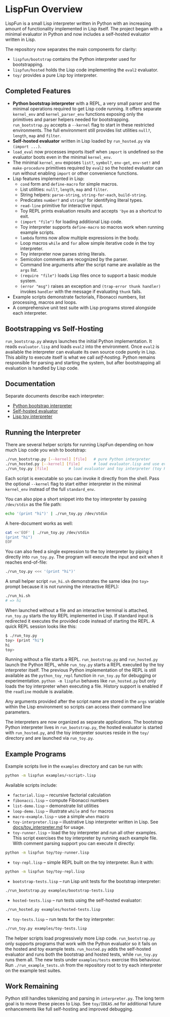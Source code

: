 # LispFun Overview

LispFun is a small Lisp interpreter written in Python with an increasing amount of functionality implemented in Lisp itself. The project began with a minimal evaluator in Python and now includes a self-hosted evaluator written in Lisp.

The repository now separates the main components for clarity:

- `lispfun/bootstrap` contains the Python interpreter used for bootstrapping.
- `lispfun/hosted` holds the Lisp code implementing the `eval2` evaluator.
- `toy/` provides a pure Lisp toy interpreter.

## Completed Features

 - **Python bootstrap interpreter** with a REPL, a very small parser and the
   minimal operations required to get Lisp code running.  It offers separate
   `kernel_env` and `kernel_parser_env` functions exposing only the primitives
   and parser helpers needed for bootstrapping.  `run_bootstrap.py` accepts a
   `--kernel` flag to start in these restricted environments.  The full
   environment still provides list utilities `null?`, `length`, `map` and
   `filter`.
 - **Self-hosted evaluator** written in Lisp loaded by `run_hosted.py` via `(import ...)`.
 - `load_eval` now processes imports itself when `import` is undefined so the
   evaluator boots even in the minimal `kernel_env`.
 - The minimal `kernel_env` exposes `list?`, `symbol?`, `env-get`, `env-set!`
   and `make-procedure` primitives required by `eval2` so the hosted evaluator
   can run without enabling `import` or other convenience functions.
- Lisp features implemented in Lisp:
  - `cond` form and `define-macro` for simple macros.
  - List utilities: `null?`, `length`, `map` and `filter`.
  - String helpers: `parse-string`, `string-for-each`, `build-string`.
  - Predicates `number?` and `string?` for identifying literal types.
  - `read-line` primitive for interactive input.
  - Toy REPL prints evaluation results and accepts `'bye` as a shortcut to exit.
  - `(import "file")` for loading additional Lisp code.
  - Toy interpreter supports `define-macro` so macros work when running example scripts.
  - `lambda` forms now allow multiple expressions in the body.
  - Loop macros `while` and `for` allow simple iterative code in the toy interpreter.
  - Toy interpreter now parses string literals.
  - Semicolon comments are recognized by the parser.
  - Command line arguments after the script name are available as the `args` list.
  - `(require "file")` loads Lisp files once to support a basic module system.
  - `(error "msg")` raises an exception and `(trap-error thunk handler)`
    invokes `handler` with the message if evaluating `thunk` fails.
- Example scripts demonstrate factorials, Fibonacci numbers, list processing, macros and loops.
- A comprehensive unit test suite with Lisp programs stored alongside each interpreter.

## Bootstrapping vs Self-Hosting

`run_bootstrap.py` always launches the initial Python implementation.  It reads
`evaluator.lisp` and loads `eval2` into the environment.  Once `eval2` is
available the interpreter can evaluate its own source code purely in Lisp.  This
ability to execute itself is what we call *self&#8209;hosting*.  Python remains
responsible for parsing and starting the system, but after bootstrapping all
evaluation is handled by Lisp code.

## Documentation

Separate documents describe each interpreter:

- [Python bootstrap interpreter](docs/bootstrap_interpreter.md)
- [Self-hosted evaluator](docs/self_hosted_evaluator.md)
- [Lisp toy interpreter](docs/toy_interpreter.md)

## Running the Interpreter

There are several helper scripts for running LispFun depending on how much Lisp code
you wish to bootstrap:

```bash
./run_bootstrap.py [--kernel] [file]   # pure Python interpreter
./run_hosted.py [--kernel] [file]      # load evaluator.lisp and use eval2
./run_toy.py [file]         # load evaluator and toy interpreter (toy REPL)
```
Each script is executable so you can invoke it directly from the shell.
Pass the optional ``--kernel`` flag to start either interpreter in the
minimal ``kernel_env`` instead of the full ``standard_env``.

You can also pipe a short snippet into the toy interpreter by passing
`/dev/stdin` as the file path:

```bash
echo '(print "hi")' | ./run_toy.py /dev/stdin
```

A here-document works as well:

```bash
cat <<'EOF' | ./run_toy.py /dev/stdin
(print "hi")
EOF
```

You can also feed a single expression to the toy interpreter by piping it
directly into `run_toy.py`. The program will execute the input and exit
when it reaches end-of-file:

```bash
./run_toy.py <<< '(print "hi")'
```

A small helper script `run_hi.sh` demonstrates the same idea (no `toy>` prompt
because it is not running the interactive REPL):

```bash
./run_hi.sh
# => hi
```

When launched without a file and an interactive terminal is attached,
`run_toy.py` starts the toy REPL implemented in Lisp. If standard input is redirected it
executes the provided code instead of starting the REPL.  A quick REPL
session looks like this:

```bash
$ ./run_toy.py
toy> (print "hi")
hi
toy>
```

Running without a file starts a REPL. `run_bootstrap.py` and `run_hosted.py`
launch the Python REPL, while `run_toy.py` starts a REPL executed by the toy
interpreter itself. The previous Python implementation of the REPL is still
available as the `python_toy_repl` function in `run_toy.py` for debugging or
experimentation.
`python -m lispfun` behaves like `run_hosted.py` but only loads the toy
interpreter when executing a file. History support is enabled if the `readline`
module is available.

Any arguments provided after the script name are stored in the `args` variable
within the Lisp environment so scripts can access their command line parameters.

The interpreters are now organized as separate applications. The bootstrap
Python interpreter lives in `run_bootstrap.py`, the hosted evaluator is started
with `run_hosted.py`, and the toy interpreter sources reside in the `toy/`
directory and are launched via `run_toy.py`.

## Example Programs

Example scripts live in the `examples` directory and can be run with:

```bash
python -m lispfun examples/<script>.lisp
```

Available scripts include:

- `factorial.lisp` – recursive factorial calculation
- `fibonacci.lisp` – compute Fibonacci numbers
- `list-demo.lisp` – demonstrate list utilities
- `loop-demo.lisp` – illustrate `while` and `for` macros
- `macro-example.lisp` – use a simple `when` macro
- `toy-interpreter.lisp` – illustrative Lisp interpreter written in Lisp. See [docs/toy_interpreter.md](docs/toy_interpreter.md) for usage.
- `toy-runner.lisp` – load the toy interpreter and run all other examples.
  This script exercises the toy interpreter by running each example file.
  With comment parsing support you can execute it directly:

```bash
python -m lispfun toy/toy-runner.lisp
```
- `toy-repl.lisp` – simple REPL built on the toy interpreter. Run it with:

```bash
python -m lispfun toy/toy-repl.lisp
```
- `bootstrap-tests.lisp` – run Lisp unit tests for the bootstrap interpreter:

```bash
./run_bootstrap.py examples/bootstrap-tests.lisp
```
- `hosted-tests.lisp` – run tests using the self-hosted evaluator:

```bash
./run_hosted.py examples/hosted-tests.lisp
```
- `toy-tests.lisp` – run tests for the toy interpreter:

```bash
./run_toy.py examples/toy-tests.lisp
```

The helper scripts load progressively more Lisp code. `run_bootstrap.py`
only supports programs that work with the Python evaluator so it fails on
the hosted and toy example tests. `run_hosted.py` adds the self-hosted
evaluator and runs both the bootstrap and hosted tests, while `run_toy.py`
runs them all. The new tests under `examples/tests` exercise this behaviour.
Run `./run_example_tests.sh` from the repository root to try each interpreter on the example test suites.


## Work Remaining

Python still handles tokenizing and parsing in `interpreter.py`. The long term goal is to move these pieces to Lisp. See `toy/IDEAS.md` for additional future enhancements like full self-hosting and improved debugging.

